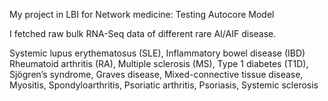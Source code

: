 My project in LBI for Network medicine: Testing Autocore Model

I fetched raw bulk RNA-Seq data of different rare  AI/AIF disease.

Systemic lupus erythematosus (SLE), Inflammatory bowel disease (IBD) Rheumatoid arthritis (RA), Multiple sclerosis (MS), Type 1 diabetes (T1D), Sjögren’s syndrome, Graves disease, Mixed-connective tissue disease, Myositis, Spondyloarthritis, Psoriatic arthritis, Psoriasis, Systemic sclerosis
